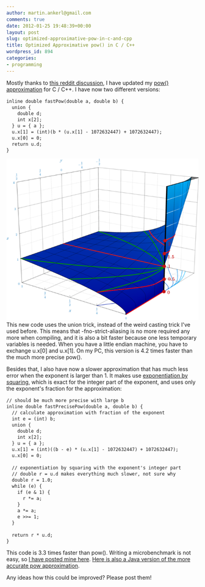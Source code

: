 ```yaml
---
author: martin.ankerl@gmail.com
comments: true
date: 2012-01-25 19:48:39+00:00
layout: post
slug: optimized-approximative-pow-in-c-and-cpp
title: Optimized Approximative pow() in C / C++
wordpress_id: 894
categories:
- programming
---
```


Mostly thanks to [this reddit discussion](http://www.reddit.com/r/gamedev/comments/n7na0/fast_approximation_to_mathpow/), I have updated my [pow() approximation](http://martin.ankerl.com/2007/10/04/optimized-pow-approximation-for-java-and-c-c/) for C / C++. I have now two different versions:


    
    inline double fastPow(double a, double b) {
      union {
        double d;
        int x[2];
      } u = { a };
      u.x[1] = (int)(b * (u.x[1] - 1072632447) + 1072632447);
      u.x[0] = 0;
      return u.d;
    }


<!-- more -->
[![](/img/2012/01/pow.png)](/img/2012/01/pow.png)This new code uses the union trick, instead of the weird casting trick I've used before. This means that -fno-strict-aliasing is no more  required any more when compiling, and it is also a bit faster because one less temporary variables is needed. When you have a little endian machine, you have to exchange u.x[0] and u.x[1]. On my PC, this version is 4.2 times faster than the much more precise pow().

Besides that, I also have now a slower approximation that has much less error when the exponent is larger than 1. It makes use [exponentiation by squaring](https://secure.wikimedia.org/wikipedia/en/wiki/Exponentiation_by_squaring), which is exact for the integer part of the exponent, and uses only the exponent's fraction for the approximation:


    
    // should be much more precise with large b
    inline double fastPrecisePow(double a, double b) {
      // calculate approximation with fraction of the exponent
      int e = (int) b;
      union {
        double d;
        int x[2];
      } u = { a };
      u.x[1] = (int)((b - e) * (u.x[1] - 1072632447) + 1072632447);
      u.x[0] = 0;
    
      // exponentiation by squaring with the exponent's integer part
      // double r = u.d makes everything much slower, not sure why
      double r = 1.0;
      while (e) {
        if (e & 1) {
          r *= a;
        }
        a *= a;
        e >>= 1;
      }
    
      return r * u.d;
    }



This code is 3.3 times faster than pow(). Writing a microbenchmark is not easy, so [I have posted mine here](http://pastebin.com/DRvPJL2K). [Here is also a Java version of the more accurate pow approximation](http://pastebin.com/ZW95gEyr).

Any ideas how this could be improved? Please post them!
